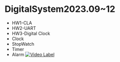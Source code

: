 # DigitalSystem2023.09~12
- HW1-CLA
- HW2-UART
- HW3-Digital Clock
 - Clock
 - StopWatch
 - Timer
 - Alarm
[![Video Label](http://img.youtube.com/vi/ZQL5lWWz970/0.jpg)](https://youtu.be/ZQL5lWWz970?t=0s)
